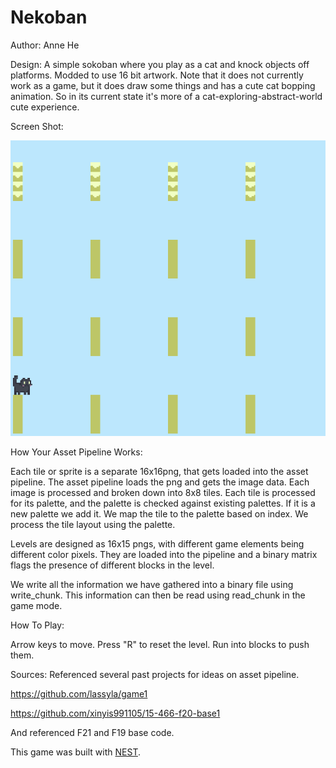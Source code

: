 # Nekoban

Author: Anne He

Design: A simple sokoban where you play as a cat and knock objects off platforms. Modded to use 16 bit artwork.
Note that it does not currently work as a game, but it does draw some things and has a cute cat bopping animation. So in its current state it's more of a cat-exploring-abstract-world cute experience.

Screen Shot:

![Screen Shot](screenshot2.png)

How Your Asset Pipeline Works:

Each tile or sprite is a separate 16x16png, that gets loaded into the asset pipeline. The asset pipeline loads the png and gets the image data.
Each image is processed and broken down into 8x8 tiles. Each tile is processed for its palette, and the palette is checked against existing palettes.
If it is a new palette we add it. We map the tile to the palette based on index. We process the tile layout using the palette. 

Levels are designed as 16x15 pngs, with different game elements being different color pixels. They are loaded into the pipeline and a binary matrix flags the presence of different blocks in the level.

We write all the information we have gathered into a binary file using write_chunk. This information can then be read using read_chunk in the game mode.

How To Play:

Arrow keys to move. Press "R" to reset the level. Run into blocks to push them.

Sources: Referenced several past projects for ideas on asset pipeline.

https://github.com/lassyla/game1

https://github.com/xinyis991105/15-466-f20-base1

And referenced F21 and F19 base code.

This game was built with [NEST](NEST.md).


